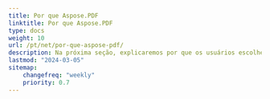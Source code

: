 ```yaml
---
title: Por que Aspose.PDF
linktitle: Por que Aspose.PDF
type: docs
weight: 10
url: /pt/net/por-que-aspose-pdf/
description: Na próxima seção, explicaremos por que os usuários escolhem o Aspose.PDF para .NET para trabalhar com documentos.
lastmod: "2024-03-05"
sitemap:
    changefreq: "weekly"
    priority: 0.7
---
```

